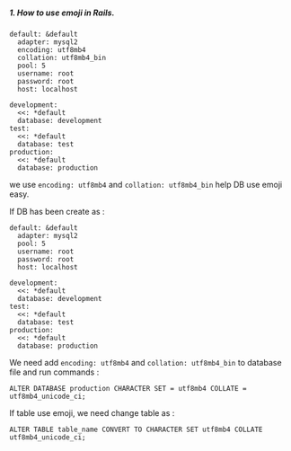##### 1. How to use emoji in Rails.
```
default: &default
  adapter: mysql2
  encoding: utf8mb4
  collation: utf8mb4_bin
  pool: 5
  username: root
  password: root
  host: localhost
  
development:
  <<: *default
  database: development
test:
  <<: *default
  database: test
production:
  <<: *default
  database: production
```
we use ```encoding: utf8mb4``` and ```collation: utf8mb4_bin``` help DB use emoji easy. 

If DB has been create as :

```
default: &default
  adapter: mysql2
  pool: 5
  username: root
  password: root
  host: localhost
  
development:
  <<: *default
  database: development
test:
  <<: *default
  database: test
production:
  <<: *default
  database: production
```
We need add ```encoding: utf8mb4``` and ```collation: utf8mb4_bin``` to database file  and run commands : 
```
ALTER DATABASE production CHARACTER SET = utf8mb4 COLLATE = utf8mb4_unicode_ci;
```
If table use emoji, we need change table as : 
```
ALTER TABLE table_name CONVERT TO CHARACTER SET utf8mb4 COLLATE utf8mb4_unicode_ci;
```